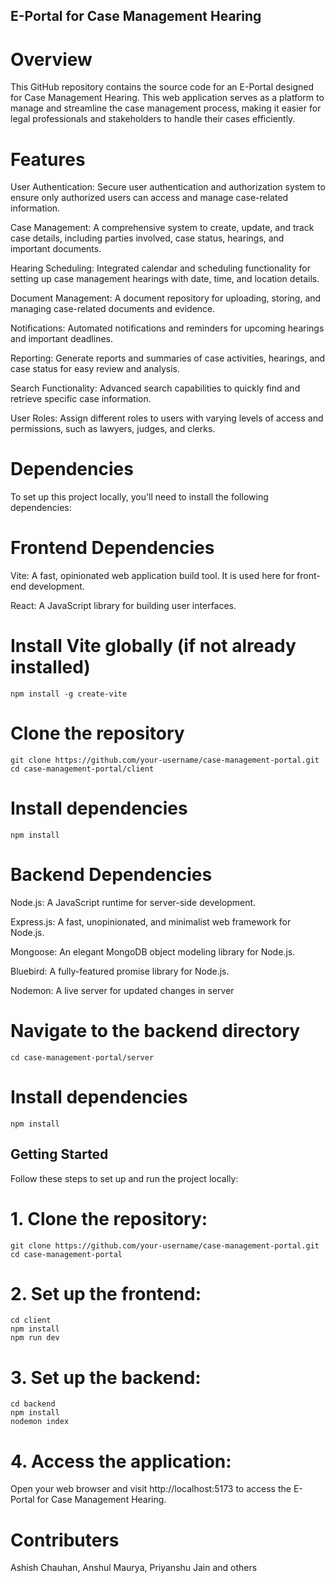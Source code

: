 ## E-Portal for Case Management Hearing

# Overview
This GitHub repository contains the source code for an E-Portal designed for Case Management Hearing. This web application serves as a platform to manage and streamline the case management process, making it easier for legal professionals and stakeholders to handle their cases efficiently.

# Features
User Authentication: Secure user authentication and authorization system to ensure only authorized users can access and manage case-related information.

Case Management: A comprehensive system to create, update, and track case details, including parties involved, case status, hearings, and important documents.

Hearing Scheduling: Integrated calendar and scheduling functionality for setting up case management hearings with date, time, and location details.

Document Management: A document repository for uploading, storing, and managing case-related documents and evidence.

Notifications: Automated notifications and reminders for upcoming hearings and important deadlines.

Reporting: Generate reports and summaries of case activities, hearings, and case status for easy review and analysis.

Search Functionality: Advanced search capabilities to quickly find and retrieve specific case information.

User Roles: Assign different roles to users with varying levels of access and permissions, such as lawyers, judges, and clerks.

# Dependencies
To set up this project locally, you'll need to install the following dependencies:

# Frontend Dependencies
Vite: A fast, opinionated web application build tool. It is used here for front-end development.

React: A JavaScript library for building user interfaces.

# Install Vite globally (if not already installed)
```
npm install -g create-vite
```
# Clone the repository
```
git clone https://github.com/your-username/case-management-portal.git
cd case-management-portal/client
```

# Install dependencies
```
npm install
```
# Backend Dependencies
Node.js: A JavaScript runtime for server-side development.

Express.js: A fast, unopinionated, and minimalist web framework for Node.js.

Mongoose: An elegant MongoDB object modeling library for Node.js.

Bluebird: A fully-featured promise library for Node.js.

Nodemon: A live server for updated changes in server 

# Navigate to the backend directory
```
cd case-management-portal/server
```

# Install dependencies
```
npm install
```
## Getting Started
Follow these steps to set up and run the project locally:
# 1. Clone the repository:
```
git clone https://github.com/your-username/case-management-portal.git
cd case-management-portal
```

# 2. Set up the frontend:
```
cd client
npm install
npm run dev
```

# 3. Set up the backend:
```
cd backend
npm install
nodemon index
```

# 4. Access the application:
Open your web browser and visit http://localhost:5173 to access the E-Portal for Case Management Hearing.

# Contributers
Ashish Chauhan,
Anshul Maurya,
Priyanshu Jain and others


